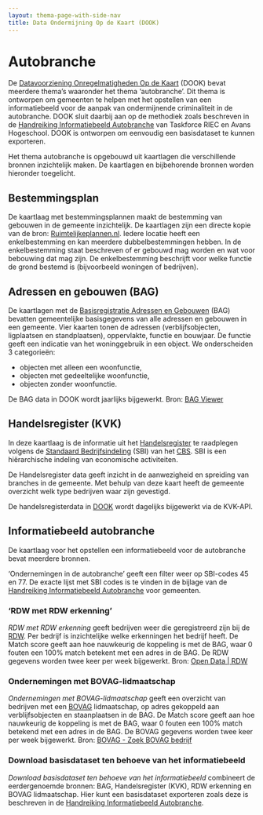 ```yaml
---
layout: thema-page-with-side-nav
title: Data Ondermijning Op de Kaart (DOOK)
---
```


# Autobranche

De [Datavoorziening Onregelmatigheden Op de Kaart](https://dook.vng.nl) (DOOK) bevat meerdere thema’s waaronder het thema ‘autobranche’. Dit thema is ontworpen om gemeenten te helpen met het opstellen van een informatiebeeld voor de aanpak van ondermijnende criminaliteit in de autobranche. DOOK sluit daarbij aan op de methodiek zoals beschreven in de [Handreiking Informatiebeeld Autobranche](https://kennisplatformondermijning.nl/files/view/52f04179-a7ce-438f-99e8-ef8111896e71/handreiking-informatiebeeld-autobranche.pdf) van Taskforce RIEC en Avans Hogeschool. DOOK is ontworpen om eenvoudig een basisdataset te kunnen exporteren.

Het thema autobranche is opgebouwd uit kaartlagen die verschillende bronnen inzichtelijk maken. De kaartlagen en bijbehorende bronnen worden hieronder toegelicht.

## Bestemmingsplan
De kaartlaag met bestemmingsplannen maakt de bestemming van gebouwen in de gemeente inzichtelijk. De kaartlagen zijn een directe kopie van de bron: [Ruimtelijkeplannen.nl](https://www.ruimtelijkeplannen.nl/home). Iedere locatie heeft een enkelbestemming en kan meerdere dubbelbestemmingen hebben. In de enkelbestemming staat beschreven of er gebouwd mag worden en wat voor bebouwing dat mag zijn. De enkelbestemming beschrijft voor welke functie de grond bestemd is (bijvoorbeeld woningen of bedrijven).

## Adressen en gebouwen (BAG)
De kaartlagen met de [Basisregistratie Adressen en Gebouwen](https://bagviewer.kadaster.nl/lvbag/bag-viewer/?zoomlevel=1) (BAG) bevatten gemeentelijke basisgegevens van alle adressen en gebouwen in een gemeente. Vier kaarten tonen de adressen (verblijfsobjecten, ligplaatsen en standplaatsen), oppervlakte, functie en bouwjaar. De functie geeft een indicatie van het woninggebruik in een object. We onderscheiden 3 categorieën: 

- objecten met alleen een woonfunctie, 
- objecten met gedeeltelijke woonfunctie, 
- objecten zonder woonfunctie.

De BAG data in DOOK wordt jaarlijks bijgewerkt. Bron: [BAG Viewer](https://bagviewer.kadaster.nl/lvbag/bag-viewer/?zoomlevel=1)

## Handelsregister (KVK)
In deze kaartlaag is de informatie uit het [Handelsregister](https://handelsregister.nl) te raadplegen volgens de [Standaard Bedrijfsindeling](https://www.cbs.nl/nl-nl/onze-diensten/methoden/classificaties/activiteiten/standaard-bedrijfsindeling--sbi--) (SBI) van het [CBS](https://www.cbs.nl/). SBI is een hiërarchische indeling van economische activiteiten.

De Handelsregister data geeft inzicht in de aanwezigheid en spreiding van branches in de gemeente. Met behulp van deze kaart heeft de gemeente overzicht welk type bedrijven waar zijn gevestigd.

De handelsregisterdata in [DOOK](https://dook.vng.nl) wordt dagelijks bijgewerkt via de KVK-API.

## Informatiebeeld autobranche
De kaartlaag voor het opstellen een informatiebeeld voor de autobranche bevat meerdere bronnen.

‘Ondernemingen in de autobranche’ geeft een filter weer op SBI-codes 45 en 77. De exacte lijst met SBI codes is te vinden in de bijlage van de [Handreiking Informatiebeeld Autobranche](https://kennisplatformondermijning.nl/files/view/52f04179-a7ce-438f-99e8-ef8111896e71/handreiking-informatiebeeld-autobranche.pdf) voor gemeenten.

### ‘RDW met RDW erkenning’ 
*RDW met RDW erkenning* geeft bedrijven weer die geregistreerd zijn bij de [RDW](https://www.rdw.nl/zakelijk). Per bedrijf is inzichtelijke welke erkenningen het bedrijf heeft. De Match score geeft aan hoe nauwkeurig de koppeling is met de BAG, waar 0 fouten een 100% match betekent met een adres in de BAG. De RDW gegevens worden twee keer per week bijgewerkt. Bron: [Open Data \| RDW](https://opendata.rdw.nl/)

### Ondernemingen met BOVAG-lidmaatschap
*Ondernemingen met BOVAG-lidmaatschap* geeft een overzicht van bedrijven met een [BOVAG](https://www.bovag.nl/) lidmaatschap, op adres gekoppeld aan verblijfsobjecten en staanplaatsen in de BAG. De Match score geeft aan hoe nauwkeurig de koppeling is met de BAG, waar 0 fouten een 100% match betekend met een adres in de BAG. De BOVAG gegevens worden twee keer per week bijgewerkt. Bron: [BOVAG - Zoek BOVAG bedrijf](https://www.bovag.nl/zoek-bovag-bedrijf)

### Download basisdataset ten behoeve van het informatiebeeld
*Download basisdataset ten behoeve van het informatiebeeld* combineert de eerdergenoemde bronnen: BAG, Handelsregister (KVK), RDW erkenning en BOVAG lidmaatschap. Hier kunt een basisdataset exporteren zoals deze is beschreven in de [Handreiking Informatiebeeld Autobranche](https://kennisplatformondermijning.nl/files/view/52f04179-a7ce-438f-99e8-ef8111896e71/handreiking-informatiebeeld-autobranche.pdf).
